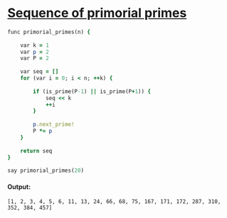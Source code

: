 [1]: https://rosettacode.org/wiki/Sequence_of_primorial_primes

# [Sequence of primorial primes][1]

```ruby
func primorial_primes(n) {
 
    var k = 1
    var p = 2
    var P = 2
 
    var seq = []
    for (var i = 0; i < n; ++k) {
 
        if (is_prime(P-1) || is_prime(P+1)) {
            seq << k
            ++i
        }
 
        p.next_prime!
        P *= p
    }
 
    return seq
}
 
say primorial_primes(20)
```

#### Output:
```
[1, 2, 3, 4, 5, 6, 11, 13, 24, 66, 68, 75, 167, 171, 172, 287, 310, 352, 384, 457]
```